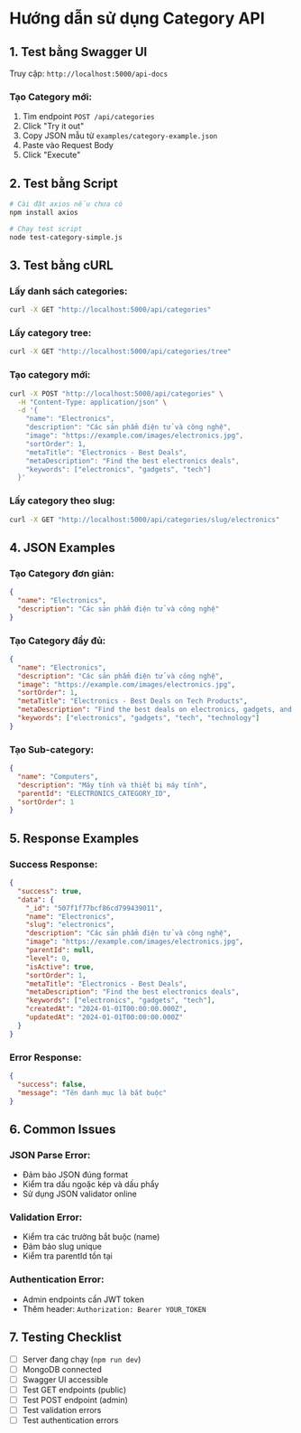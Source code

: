 # Hướng dẫn sử dụng Category API

## 1. Test bằng Swagger UI

Truy cập: `http://localhost:5000/api-docs`

### Tạo Category mới:
1. Tìm endpoint `POST /api/categories`
2. Click "Try it out"
3. Copy JSON mẫu từ `examples/category-example.json`
4. Paste vào Request Body
5. Click "Execute"

## 2. Test bằng Script

```bash
# Cài đặt axios nếu chưa có
npm install axios

# Chạy test script
node test-category-simple.js
```

## 3. Test bằng cURL

### Lấy danh sách categories:
```bash
curl -X GET "http://localhost:5000/api/categories"
```

### Lấy category tree:
```bash
curl -X GET "http://localhost:5000/api/categories/tree"
```

### Tạo category mới:
```bash
curl -X POST "http://localhost:5000/api/categories" \
  -H "Content-Type: application/json" \
  -d '{
    "name": "Electronics",
    "description": "Các sản phẩm điện tử và công nghệ",
    "image": "https://example.com/images/electronics.jpg",
    "sortOrder": 1,
    "metaTitle": "Electronics - Best Deals",
    "metaDescription": "Find the best electronics deals",
    "keywords": ["electronics", "gadgets", "tech"]
  }'
```

### Lấy category theo slug:
```bash
curl -X GET "http://localhost:5000/api/categories/slug/electronics"
```

## 4. JSON Examples

### Tạo Category đơn giản:
```json
{
  "name": "Electronics",
  "description": "Các sản phẩm điện tử và công nghệ"
}
```

### Tạo Category đầy đủ:
```json
{
  "name": "Electronics",
  "description": "Các sản phẩm điện tử và công nghệ",
  "image": "https://example.com/images/electronics.jpg",
  "sortOrder": 1,
  "metaTitle": "Electronics - Best Deals on Tech Products",
  "metaDescription": "Find the best deals on electronics, gadgets, and tech products",
  "keywords": ["electronics", "gadgets", "tech", "technology"]
}
```

### Tạo Sub-category:
```json
{
  "name": "Computers",
  "description": "Máy tính và thiết bị máy tính",
  "parentId": "ELECTRONICS_CATEGORY_ID",
  "sortOrder": 1
}
```

## 5. Response Examples

### Success Response:
```json
{
  "success": true,
  "data": {
    "_id": "507f1f77bcf86cd799439011",
    "name": "Electronics",
    "slug": "electronics",
    "description": "Các sản phẩm điện tử và công nghệ",
    "image": "https://example.com/images/electronics.jpg",
    "parentId": null,
    "level": 0,
    "isActive": true,
    "sortOrder": 1,
    "metaTitle": "Electronics - Best Deals",
    "metaDescription": "Find the best electronics deals",
    "keywords": ["electronics", "gadgets", "tech"],
    "createdAt": "2024-01-01T00:00:00.000Z",
    "updatedAt": "2024-01-01T00:00:00.000Z"
  }
}
```

### Error Response:
```json
{
  "success": false,
  "message": "Tên danh mục là bắt buộc"
}
```

## 6. Common Issues

### JSON Parse Error:
- Đảm bảo JSON đúng format
- Kiểm tra dấu ngoặc kép và dấu phẩy
- Sử dụng JSON validator online

### Validation Error:
- Kiểm tra các trường bắt buộc (name)
- Đảm bảo slug unique
- Kiểm tra parentId tồn tại

### Authentication Error:
- Admin endpoints cần JWT token
- Thêm header: `Authorization: Bearer YOUR_TOKEN`

## 7. Testing Checklist

- [ ] Server đang chạy (`npm run dev`)
- [ ] MongoDB connected
- [ ] Swagger UI accessible
- [ ] Test GET endpoints (public)
- [ ] Test POST endpoint (admin)
- [ ] Test validation errors
- [ ] Test authentication errors 